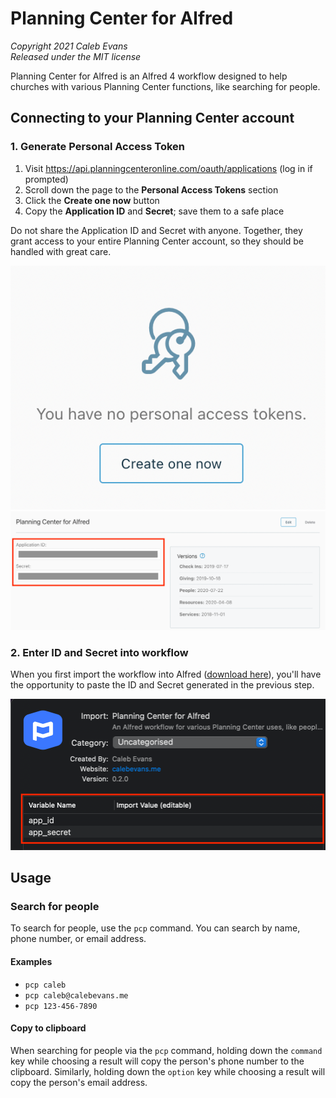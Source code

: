 # Planning Center for Alfred

*Copyright 2021 Caleb Evans*  
*Released under the MIT license*

Planning Center for Alfred is an Alfred 4 workflow designed to help churches
with various Planning Center functions, like searching for people.

## Connecting to your Planning Center account

### 1. Generate Personal Access Token

1. Visit https://api.planningcenteronline.com/oauth/applications (log in if prompted)
2. Scroll down the page to the **Personal Access Tokens** section
3. Click the **Create one now** button
4. Copy the **Application ID** and **Secret**; save them to a safe place

Do not share the Application ID and Secret with anyone. Together, they grant
access to your entire Planning Center account, so they should be handled with
great care.

![Create one now](screenshot-create.png)
![Copy ID and Secret](screenshot-copy.png)

### 2. Enter ID and Secret into workflow

When you first import the workflow into Alfred ([download here](https://github.com/caleb531/planning-center-alfred/raw/master/Planning%20Center%20for%20Alfred.alfredworkflow)), you'll
have the opportunity to paste the ID and Secret generated in the previous step.

![Workflow wariables](screenshot-variables.png)

## Usage

### Search for people

To search for people, use the `pcp` command. You can search by name, phone
number, or email address.

#### Examples

- `pcp caleb`
- `pcp caleb@calebevans.me`
- `pcp 123-456-7890`

#### Copy to clipboard

When searching for people via the `pcp` command, holding down the `command` key
while choosing a result will copy the person's phone number to the clipboard.
Similarly, holding down the `option` key while choosing a result will copy the
person's email address.
